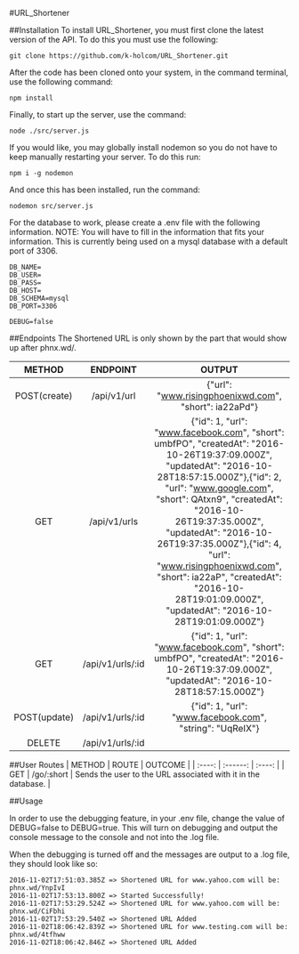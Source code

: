 #URL_Shortener

##Installation
To install URL_Shortener, you must first clone the latest version of the API. To do this you must use the following:

    git clone https://github.com/k-holcom/URL_Shortener.git

After the code has been cloned onto your system, in the command terminal, use the following command:

    npm install

Finally, to start up the server, use the command:

    node ./src/server.js

If you would like, you may globally install nodemon so you do not have to keep manually restarting your server. To do this run:

    npm i -g nodemon

And once this has been installed, run the command:

    nodemon src/server.js

For the database to work, please create a .env file with the following information. NOTE: You will have to fill in the information that fits your information. This is currently being used on a mysql database with a default port of 3306.

    DB_NAME=
    DB_USER=
    DB_PASS=
    DB_HOST=
    DB_SCHEMA=mysql
    DB_PORT=3306

    DEBUG=false

##Endpoints
The Shortened URL is only shown by the part that would show up after phnx.wd/.

| METHOD | ENDPOINT | OUTPUT |
| :----: | :------: | :----: |
| POST(create) | /api/v1/url | {"url": "www.risingphoenixwd.com", "short": ia22aPd"} |
| GET | /api/v1/urls | {"id": 1, "url": "www.facebook.com", "short": umbfPO", "createdAt": "2016-10-26T19:37:09.000Z", "updatedAt": "2016-10-28T18:57:15.000Z"},{"id": 2, "url": "www.google.com", "short": QAtxn9", "createdAt": "2016-10-26T19:37:35.000Z", "updatedAt": "2016-10-26T19:37:35.000Z"},{"id": 4, "url": "www.risingphoenixwd.com", "short": ia22aP", "createdAt": "2016-10-28T19:01:09.000Z", "updatedAt": "2016-10-28T19:01:09.000Z"} |
| GET | /api/v1/urls/:id | {"id": 1, "url": "www.facebook.com", "short": umbfPO", "createdAt": "2016-10-26T19:37:09.000Z", "updatedAt": "2016-10-28T18:57:15.000Z"} |
| POST(update) | /api/v1/urls/:id | {"id": 1, "url": "www.facebook.com", "string": "UqReIX"} |
| DELETE | /api/v1/urls/:id |  |

##User Routes
| METHOD | ROUTE | OUTCOME |
| :----: | :------: | :----: |
| GET | /go/:short | Sends the user to the URL associated with it in the database. |

##Usage

In order to use the debugging feature, in your .env file, change the value of DEBUG=false to DEBUG=true. This will turn on debugging and output the console message to the console and not into the .log file.

When the debugging is turned off and the messages are output to a .log file, they should look like so:

    2016-11-02T17:51:03.385Z => Shortened URL for www.yahoo.com will be: phnx.wd/YnpIvI
    2016-11-02T17:53:13.800Z => Started Successfully!
    2016-11-02T17:53:29.524Z => Shortened URL for www.yahoo.com will be: phnx.wd/CiFbhi
    2016-11-02T17:53:29.540Z => Shortened URL Added
    2016-11-02T18:06:42.839Z => Shortened URL for www.testing.com will be: phnx.wd/4tfhww
    2016-11-02T18:06:42.846Z => Shortened URL Added
